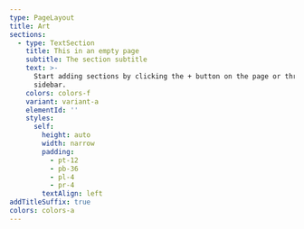 ```yaml
---
type: PageLayout
title: Art
sections:
  - type: TextSection
    title: This in an empty page
    subtitle: The section subtitle
    text: >-
      Start adding sections by clicking the + button on the page or through the
      sidebar.
    colors: colors-f
    variant: variant-a
    elementId: ''
    styles:
      self:
        height: auto
        width: narrow
        padding:
          - pt-12
          - pb-36
          - pl-4
          - pr-4
        textAlign: left
addTitleSuffix: true
colors: colors-a
---
```

